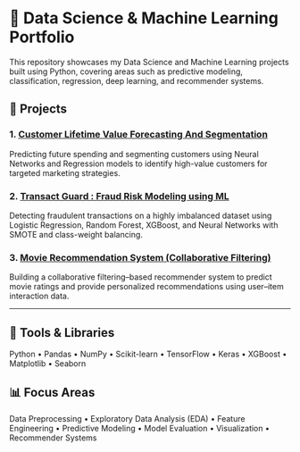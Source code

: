 # 🧠 Data Science & Machine Learning Portfolio

This repository showcases my Data Science and Machine Learning projects built using Python, covering areas such as predictive modeling, classification, regression, deep learning, and recommender systems.

## 🧩 Projects

### 1. [Customer Lifetime Value Forecasting And Segmentation](1-clv-forecasting-segmentation.ipynb/)
Predicting future spending and segmenting customers using Neural Networks and Regression models to identify high-value customers for targeted marketing strategies.

### 2. [Transact Guard : Fraud Risk Modeling using ML](2.%20transact-guard-fraud-risk-modeling%20using%20ml.ipynb/)
Detecting fraudulent transactions on a highly imbalanced dataset using Logistic Regression, Random Forest, XGBoost, and Neural Networks with SMOTE and class-weight balancing.

### 3. [Movie Recommendation System (Collaborative Filtering)](movie-recommendation-system/)
Building a collaborative filtering–based recommender system to predict movie ratings and provide personalized recommendations using user–item interaction data.

---

## 🧰 Tools & Libraries
Python • Pandas • NumPy • Scikit-learn • TensorFlow • Keras • XGBoost • Matplotlib • Seaborn

## 📊 Focus Areas
Data Preprocessing • Exploratory Data Analysis (EDA) • Feature Engineering • Predictive Modeling • Model Evaluation • Visualization • Recommender Systems
